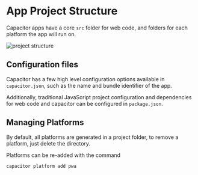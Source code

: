 # App Project Structure

Capacitor apps have a core `src` folder for web code, and folders for each platform the app will run on.

![project structure](/assets/img/capacitor/project-structure.png)

## Configuration files

Capacitor has a few high level configuration options available in `capacitor.json`, such as the name and bundle identifier of the app.

Additionally, traditional JavaScript project configuration and dependencies for web code and capacitor can be configured in `package.json`.

## Managing Platforms

By default, all platforms are generated in a project folder, to remove a platform, just delete the directory.

Platforms can be re-added with the command

```bash
capacitor platform add pwa
```
